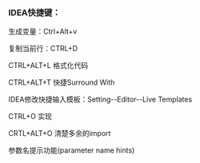 ### IDEA快捷键：

生成变量：Ctrl+Alt+v

复制当前行：CTRL+D

CTRL+ALT+L 格式化代码

CTRL+ALT+T 快捷Surround With

IDEA修改快捷输入模板：Setting--Editor--Live Templates

CTRL+O	实现

CRTL+ALT+O 清楚多余的import

参数名提示功能(parameter name hints)